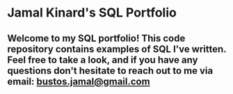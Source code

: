 # **Jamal Kinard's SQL Portfolio**

## Welcome to my SQL portfolio! This code repository contains examples of SQL I've written. Feel free to take a look, and if you have any questions don't hesitate to reach out to me via email: bustos.jamal@gmail.com
